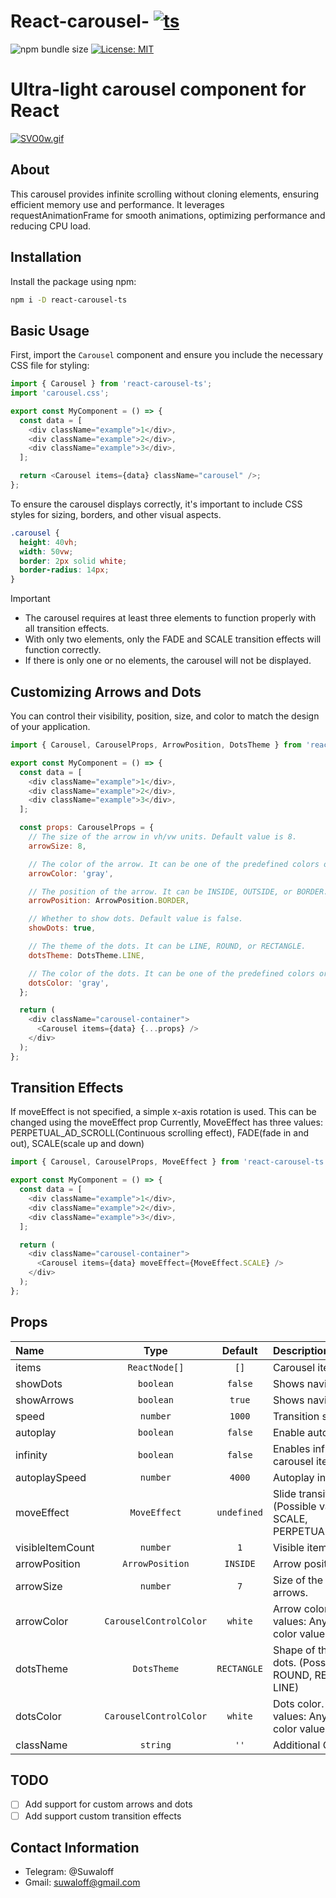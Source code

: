 # React-carousel- [![ts](https://skillicons.dev/icons?i=ts)](https://www.npmjs.com/package/react-carousel-ts?activeTab=readme)

![npm bundle size](https://img.shields.io/bundlephobia/minzip/react-carousel-ts/0.1.1)
<a href="https://github.com/suwaloff/react-carousel/blob/main/LICENSE">
<img alt="License: MIT" src="https://img.shields.io/badge/License-MIT-red.svg" target="_blank" />
</a>

# Ultra-light carousel component for React

[![SVO0w.gif](https://s12.gifyu.com/images/SVO0w.gif)](https://gifyu.com/image/SVO0w)

## About

This carousel provides infinite scrolling without cloning elements, ensuring efficient memory use and performance.
It leverages requestAnimationFrame for smooth animations, optimizing performance and reducing CPU load.

## Installation

Install the package using npm:

```bash
npm i -D react-carousel-ts
```

## Basic Usage

First, import the `Carousel` component and ensure you include the necessary CSS file for styling:

```js
import { Carousel } from 'react-carousel-ts';
import 'carousel.css';

export const MyComponent = () => {
  const data = [
    <div className="example">1</div>,
    <div className="example">2</div>,
    <div className="example">3</div>,
  ];

  return <Carousel items={data} className="carousel" />;
};
```

To ensure the carousel displays correctly, it's important to include CSS styles for sizing, borders, and other visual aspects.

```css
.carousel {
  height: 40vh;
  width: 50vw;
  border: 2px solid white;
  border-radius: 14px;
}
```

> [!IMPORTANT]
>
> - The carousel requires at least three elements to function properly with all transition effects.
> - With only two elements, only the FADE and SCALE transition effects will function correctly.
> - If there is only one or no elements, the carousel will not be displayed.

## Customizing Arrows and Dots

You can control their visibility, position, size, and color to match the design of your application.

```js
import { Carousel, CarouselProps, ArrowPosition, DotsTheme } from 'react-carousel-ts';

export const MyComponent = () => {
  const data = [
    <div className="example">1</div>,
    <div className="example">2</div>,
    <div className="example">3</div>,
  ];

  const props: CarouselProps = {
    // The size of the arrow in vh/vw units. Default value is 8.
    arrowSize: 8,

    // The color of the arrow. It can be one of the predefined colors or in RGB, RGBA, HEX format.
    arrowColor: 'gray',

    // The position of the arrow. It can be INSIDE, OUTSIDE, or BORDER.
    arrowPosition: ArrowPosition.BORDER,

    // Whether to show dots. Default value is false.
    showDots: true,

    // The theme of the dots. It can be LINE, ROUND, or RECTANGLE.
    dotsTheme: DotsTheme.LINE,

    // The color of the dots. It can be one of the predefined colors or in RGB, RGBA, HEX format.
    dotsColor: 'gray',
  };

  return (
    <div className="carousel-container">
      <Carousel items={data} {...props} />
    </div>
  );
};
```

## Transition Effects

If moveEffect is not specified, a simple x-axis rotation is used. This can be changed using the moveEffect prop
Currently, MoveEffect has three values: PERPETUAL_AD_SCROLL(Continuous scrolling effect), FADE(fade in and out), SCALE(scale up and down)

```js
import { Carousel, CarouselProps, MoveEffect } from 'react-carousel-ts';

export const MyComponent = () => {
  const data = [
    <div className="example">1</div>,
    <div className="example">2</div>,
    <div className="example">3</div>,
  ];

  return (
    <div className="carousel-container">
      <Carousel items={data} moveEffect={MoveEffect.SCALE} />
    </div>
  );
};
```

## Props

| Name             |          Type          |   Default   | Description                                                                  |
| :--------------- | :--------------------: | :---------: | :--------------------------------------------------------------------------- |
| items            |     `ReactNode[]`      |    `[]`     | Carousel items.                                                              |
| showDots         |       `boolean`        |   `false`   | Shows navigation dots.                                                       |
| showArrows       |       `boolean`        |   `true`    | Shows navigation arrows.                                                     |
| speed            |        `number`        |   `1000`    | Transition speed in ms.                                                      |
| autoplay         |       `boolean`        |   `false`   | Enable automatic cycling.                                                    |
| infinity         |       `boolean`        |   `false`   | Enables infinite cycling of carousel items.                                  |
| autoplaySpeed    |        `number`        |   `4000`    | Autoplay interval (ms).                                                      |
| moveEffect       |      `MoveEffect`      | `undefined` | Slide transition effect. (Possible values: FADE, SCALE, PERPETUAL_AD_SCROLL) |
| visibleItemCount |        `number`        |     `1`     | Visible items count.                                                         |
| arrowPosition    |    `ArrowPosition`     |  `INSIDE`   | Arrow position.                                                              |
| arrowSize        |        `number`        |     `7`     | Size of the navigation arrows.                                               |
| arrowColor       | `CarouselControlColor` |   `white`   | Arrow color. (Possible values: Any valid CSS color value)                    |
| dotsTheme        |      `DotsTheme`       | `RECTANGLE` | Shape of the navigation dots. (Possible values: ROUND, RECTANGLE, LINE)      |
| dotsColor        | `CarouselControlColor` |   `white`   | Dots color. (Possible values: Any valid CSS color value)                     |
| className        |        `string`        |    `''`     | Additional CSS class.                                                        |

## TODO

- [ ] Add support for custom arrows and dots
- [ ] Add support custom transition effects

## Contact Information

- Telegram: @Suwaloff
- Gmail: suwaloff@gmail.com
